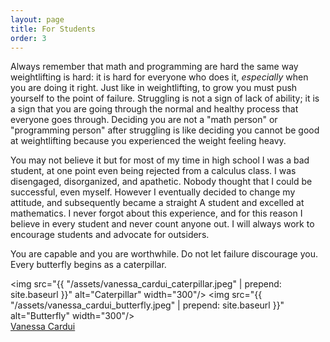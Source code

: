 ```yaml
---
layout: page
title: For Students
order: 3
---
```


Always remember that math and programming are hard the same way weightlifting is hard: it is hard for everyone who does it, *especially* when you are doing it right.  Just like in weightlifting, to grow you must push yourself to the point of failure.  Struggling is not a sign of lack of ability; it is a sign that you are going through the normal and healthy process that everyone goes through.  Deciding you are not a "math person" or "programming person" after struggling is like deciding you cannot be good at weightlifting because you experienced the weight feeling heavy.


You may not believe it but for most of my time in high school I was a bad student, at one point even being rejected from a calculus class.  I was disengaged, disorganized, and apathetic.  Nobody thought that I could be successful, even myself.  However I eventually decided to change my attitude, and subsequently became a straight A student and excelled at mathematics.  I never forgot about this experience, and for this reason I believe in every student and never count anyone out.  I will always work to encourage students and advocate for outsiders.

You are capable and you are worthwhile.  Do not let failure discourage you.  Every butterfly begins as a caterpillar.

<img src="{{ "/assets/vanessa_cardui_caterpillar.jpeg" | prepend: site.baseurl  }}" alt="Caterpillar" width="300"/>
<img src="{{ "/assets/vanessa_cardui_butterfly.jpeg" | prepend: site.baseurl }}" alt="Butterfly" width="300"/><br>
[Vanessa Cardui](https://en.wikipedia.org/wiki/Vanessa_cardui)
